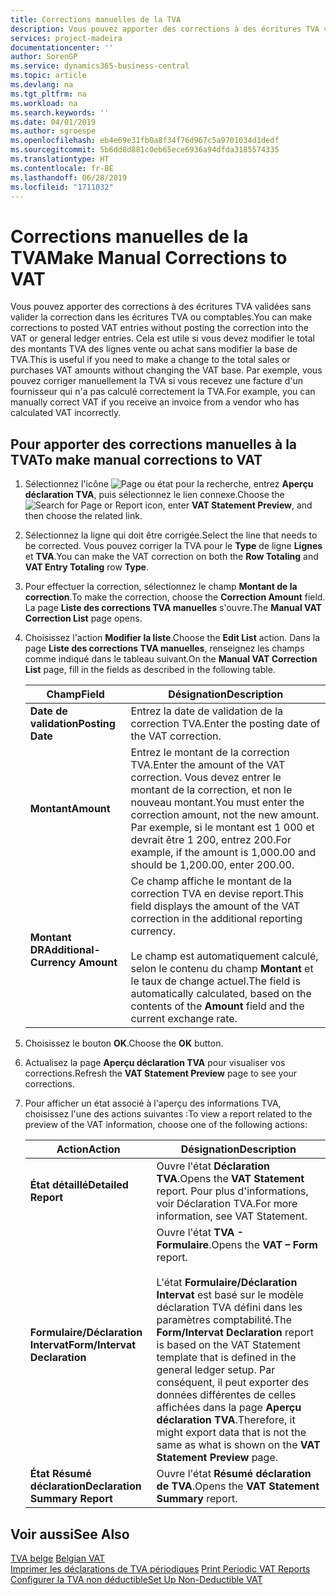 ```yaml
---
title: Corrections manuelles de la TVA
description: Vous pouvez apporter des corrections à des écritures TVA validées sans valider la correction dans les écritures TVA ou comptables. Cela est utile si vous devez modifier le total des montants TVA des lignes vente ou achat sans modifier la base de TVA. Par exemple, vous pouvez corriger manuellement la TVA si vous recevez une facture d'un fournisseur qui n'a pas calculé correctement la TVA.
services: project-madeira
documentationcenter: ''
author: SorenGP
ms.service: dynamics365-business-central
ms.topic: article
ms.devlang: na
ms.tgt_pltfrm: na
ms.workload: na
ms.search.keywords: ''
ms.date: 04/01/2019
ms.author: sgroespe
ms.openlocfilehash: eb4e69e31fb0a8f34f76d967c5a9701034d1dedf
ms.sourcegitcommit: 5b6dd8d881c0eb65ece6936a94dfda3185574335
ms.translationtype: HT
ms.contentlocale: fr-BE
ms.lasthandoff: 06/28/2019
ms.locfileid: "1711032"
---
```

# <a name="make-manual-corrections-to-vat"></a><span data-ttu-id="dbcb3-105">Corrections manuelles de la TVA</span><span class="sxs-lookup"><span data-stu-id="dbcb3-105">Make Manual Corrections to VAT</span></span>
<span data-ttu-id="dbcb3-106">Vous pouvez apporter des corrections à des écritures TVA validées sans valider la correction dans les écritures TVA ou comptables.</span><span class="sxs-lookup"><span data-stu-id="dbcb3-106">You can make corrections to posted VAT entries without posting the correction into the VAT or general ledger entries.</span></span> <span data-ttu-id="dbcb3-107">Cela est utile si vous devez modifier le total des montants TVA des lignes vente ou achat sans modifier la base de TVA.</span><span class="sxs-lookup"><span data-stu-id="dbcb3-107">This is useful if you need to make a change to the total sales or purchases VAT amounts without changing the VAT base.</span></span> <span data-ttu-id="dbcb3-108">Par exemple, vous pouvez corriger manuellement la TVA si vous recevez une facture d'un fournisseur qui n'a pas calculé correctement la TVA.</span><span class="sxs-lookup"><span data-stu-id="dbcb3-108">For example, you can manually correct VAT if you receive an invoice from a vendor who has calculated VAT incorrectly.</span></span>  

## <a name="to-make-manual-corrections-to-vat"></a><span data-ttu-id="dbcb3-109">Pour apporter des corrections manuelles à la TVA</span><span class="sxs-lookup"><span data-stu-id="dbcb3-109">To make manual corrections to VAT</span></span>  

1.  <span data-ttu-id="dbcb3-110">Sélectionnez l'icône ![Page ou état pour la recherche](../../media/ui-search/search_small.png "Page ou état pour la recherche"), entrez **Aperçu déclaration TVA**, puis sélectionnez le lien connexe.</span><span class="sxs-lookup"><span data-stu-id="dbcb3-110">Choose the ![Search for Page or Report](../../media/ui-search/search_small.png "Search for Page or Report icon") icon, enter **VAT Statement Preview**, and then choose the related link.</span></span>  
2.  <span data-ttu-id="dbcb3-111">Sélectionnez la ligne qui doit être corrigée.</span><span class="sxs-lookup"><span data-stu-id="dbcb3-111">Select the line that needs to be corrected.</span></span> <span data-ttu-id="dbcb3-112">Vous pouvez corriger la TVA pour le **Type** de ligne **Lignes** et **TVA**.</span><span class="sxs-lookup"><span data-stu-id="dbcb3-112">You can make the VAT correction on both the **Row Totaling** and **VAT Entry Totaling** row **Type**.</span></span>  
3.  <span data-ttu-id="dbcb3-113">Pour effectuer la correction, sélectionnez le champ **Montant de la correction**.</span><span class="sxs-lookup"><span data-stu-id="dbcb3-113">To make the correction, choose the **Correction Amount** field.</span></span> <span data-ttu-id="dbcb3-114">La page **Liste des corrections TVA manuelles** s'ouvre.</span><span class="sxs-lookup"><span data-stu-id="dbcb3-114">The **Manual VAT Correction List** page opens.</span></span>  
4.  <span data-ttu-id="dbcb3-115">Choisissez l'action **Modifier la liste**.</span><span class="sxs-lookup"><span data-stu-id="dbcb3-115">Choose the **Edit List** action.</span></span> <span data-ttu-id="dbcb3-116">Dans la page **Liste des corrections TVA manuelles**, renseignez les champs comme indiqué dans le tableau suivant.</span><span class="sxs-lookup"><span data-stu-id="dbcb3-116">On the **Manual VAT Correction List** page, fill in the fields as described in the following table.</span></span>  

    |<span data-ttu-id="dbcb3-117">Champ</span><span class="sxs-lookup"><span data-stu-id="dbcb3-117">Field</span></span>|<span data-ttu-id="dbcb3-118">Désignation</span><span class="sxs-lookup"><span data-stu-id="dbcb3-118">Description</span></span>|  
    |---------------------------------|---------------------------------------|  
    |<span data-ttu-id="dbcb3-119">**Date de validation**</span><span class="sxs-lookup"><span data-stu-id="dbcb3-119">**Posting Date**</span></span>|<span data-ttu-id="dbcb3-120">Entrez la date de validation de la correction TVA.</span><span class="sxs-lookup"><span data-stu-id="dbcb3-120">Enter the posting date of the VAT correction.</span></span>|  
    |<span data-ttu-id="dbcb3-121">**Montant**</span><span class="sxs-lookup"><span data-stu-id="dbcb3-121">**Amount**</span></span>|<span data-ttu-id="dbcb3-122">Entrez le montant de la correction TVA.</span><span class="sxs-lookup"><span data-stu-id="dbcb3-122">Enter the amount of the VAT correction.</span></span> <span data-ttu-id="dbcb3-123">Vous devez entrer le montant de la correction, et non le nouveau montant.</span><span class="sxs-lookup"><span data-stu-id="dbcb3-123">You must enter the correction amount, not the new amount.</span></span> <span data-ttu-id="dbcb3-124">Par exemple, si le montant est 1 000 et devrait être 1 200, entrez 200.</span><span class="sxs-lookup"><span data-stu-id="dbcb3-124">For example, if the amount is 1,000.00 and should be 1,200.00, enter 200.00.</span></span>|  
    |<span data-ttu-id="dbcb3-125">**Montant DR**</span><span class="sxs-lookup"><span data-stu-id="dbcb3-125">**Additional-Currency Amount**</span></span>|<span data-ttu-id="dbcb3-126">Ce champ affiche le montant de la correction TVA en devise report.</span><span class="sxs-lookup"><span data-stu-id="dbcb3-126">This field displays the amount of the VAT correction in the additional reporting currency.</span></span><br /><br /> <span data-ttu-id="dbcb3-127">Le champ est automatiquement calculé, selon le contenu du champ **Montant** et le taux de change actuel.</span><span class="sxs-lookup"><span data-stu-id="dbcb3-127">The field is automatically calculated, based on the contents of the **Amount** field and the current exchange rate.</span></span>|  

5.  <span data-ttu-id="dbcb3-128">Choisissez le bouton **OK**.</span><span class="sxs-lookup"><span data-stu-id="dbcb3-128">Choose the **OK** button.</span></span>  
6.  <span data-ttu-id="dbcb3-129">Actualisez la page **Aperçu déclaration TVA** pour visualiser vos corrections.</span><span class="sxs-lookup"><span data-stu-id="dbcb3-129">Refresh the **VAT Statement Preview** page to see your corrections.</span></span>  
7.  <span data-ttu-id="dbcb3-130">Pour afficher un état associé à l'aperçu des informations TVA, choisissez l'une des actions suivantes :</span><span class="sxs-lookup"><span data-stu-id="dbcb3-130">To view a report related to the preview of the VAT information, choose one of the following actions:</span></span>  

    |<span data-ttu-id="dbcb3-131">Action</span><span class="sxs-lookup"><span data-stu-id="dbcb3-131">Action</span></span>|<span data-ttu-id="dbcb3-132">Désignation</span><span class="sxs-lookup"><span data-stu-id="dbcb3-132">Description</span></span>|  
    |------------|---------------------------------------|  
    |<span data-ttu-id="dbcb3-133">**État détaillé**</span><span class="sxs-lookup"><span data-stu-id="dbcb3-133">**Detailed Report**</span></span>|<span data-ttu-id="dbcb3-134">Ouvre l'état **Déclaration TVA**.</span><span class="sxs-lookup"><span data-stu-id="dbcb3-134">Opens the **VAT Statement** report.</span></span> <span data-ttu-id="dbcb3-135">Pour plus d'informations, voir Déclaration TVA.</span><span class="sxs-lookup"><span data-stu-id="dbcb3-135">For more information, see VAT Statement.</span></span>|  
    |<span data-ttu-id="dbcb3-136">**Formulaire/Déclaration Intervat**</span><span class="sxs-lookup"><span data-stu-id="dbcb3-136">**Form/Intervat Declaration**</span></span>|<span data-ttu-id="dbcb3-137">Ouvre l'état **TVA - Formulaire**.</span><span class="sxs-lookup"><span data-stu-id="dbcb3-137">Opens the **VAT – Form** report.</span></span><br /><br /> <span data-ttu-id="dbcb3-138">L'état **Formulaire/Déclaration Intervat** est basé sur le modèle déclaration TVA défini dans les paramètres comptabilité.</span><span class="sxs-lookup"><span data-stu-id="dbcb3-138">The **Form/Intervat Declaration** report is based on the VAT Statement template that is defined in the general ledger setup.</span></span> <span data-ttu-id="dbcb3-139">Par conséquent, il peut exporter des données différentes de celles affichées dans la page **Aperçu déclaration TVA**.</span><span class="sxs-lookup"><span data-stu-id="dbcb3-139">Therefore, it might export data that is not the same as what is shown on the **VAT Statement Preview** page.</span></span>|  
    |<span data-ttu-id="dbcb3-140">**État Résumé déclaration**</span><span class="sxs-lookup"><span data-stu-id="dbcb3-140">**Declaration Summary Report**</span></span>|<span data-ttu-id="dbcb3-141">Ouvre l'état **Résumé déclaration de TVA**.</span><span class="sxs-lookup"><span data-stu-id="dbcb3-141">Opens the **VAT Statement Summary** report.</span></span>|  

## <a name="see-also"></a><span data-ttu-id="dbcb3-142">Voir aussi</span><span class="sxs-lookup"><span data-stu-id="dbcb3-142">See Also</span></span>  
 <span data-ttu-id="dbcb3-143">[TVA belge](belgian-vat.md) </span><span class="sxs-lookup"><span data-stu-id="dbcb3-143">[Belgian VAT](belgian-vat.md) </span></span>  
 <span data-ttu-id="dbcb3-144">[Imprimer les déclarations de TVA périodiques](how-to-print-periodic-vat-reports.md) </span><span class="sxs-lookup"><span data-stu-id="dbcb3-144">[Print Periodic VAT Reports](how-to-print-periodic-vat-reports.md) </span></span>  
 [<span data-ttu-id="dbcb3-145">Configurer la TVA non déductible</span><span class="sxs-lookup"><span data-stu-id="dbcb3-145">Set Up Non-Deductible VAT</span></span>](how-to-set-up-non-deductible-vat.md)
